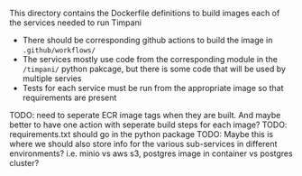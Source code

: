 This directory contains the Dockerfile definitions to build images each of the services needed to run Timpani
* There should be corresponding github actions to build the image in `.github/workflows/`
* The services mostly use code from the corresponding module in the `/timpani/` python pakcage, but there is
some code that will be used by multiple servies 
* Tests for each service must be run from the appropriate image so that requirements are present

TODO: need to seperate ECR image tags when they are built.  And maybe better to have one action with seperate build steps for each image?
TODO: requirements.txt should go in the python package
TODO: Maybe this is where we should also store info for the various sub-services in different environments? i.e. minio vs aws s3, postgres image in container vs postgres cluster?
